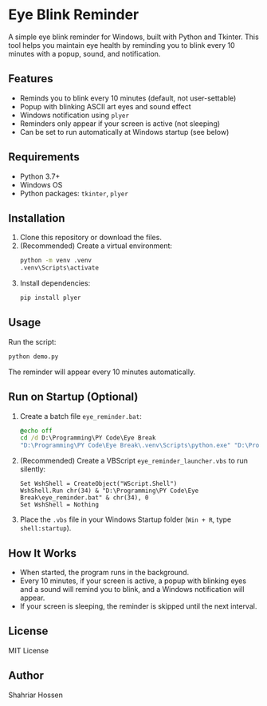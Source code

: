 
# Eye Blink Reminder

A simple eye blink reminder for Windows, built with Python and Tkinter. This tool helps you maintain eye health by reminding you to blink every 10 minutes with a popup, sound, and notification.

## Features
- Reminds you to blink every 10 minutes (default, not user-settable)
- Popup with blinking ASCII art eyes and sound effect
- Windows notification using `plyer`
- Reminders only appear if your screen is active (not sleeping)
- Can be set to run automatically at Windows startup (see below)

## Requirements
- Python 3.7+
- Windows OS
- Python packages: `tkinter`, `plyer`

## Installation
1. Clone this repository or download the files.
2. (Recommended) Create a virtual environment:
   ```sh
   python -m venv .venv
   .venv\Scripts\activate
   ```
3. Install dependencies:
   ```sh
   pip install plyer
   ```

## Usage
Run the script:
```sh
python demo.py
```
The reminder will appear every 10 minutes automatically.

## Run on Startup (Optional)
1. Create a batch file `eye_reminder.bat`:
   ```bat
   @echo off
   cd /d D:\Programming\PY Code\Eye Break
   "D:\Programming\PY Code\Eye Break\.venv\Scripts\python.exe" "D:\Programming\PY Code\Eye Break\demo.py"
   ```
2. (Recommended) Create a VBScript `eye_reminder_launcher.vbs` to run silently:
   ```vbscript
   Set WshShell = CreateObject("WScript.Shell")
   WshShell.Run chr(34) & "D:\Programming\PY Code\Eye Break\eye_reminder.bat" & chr(34), 0
   Set WshShell = Nothing
   ```
3. Place the `.vbs` file in your Windows Startup folder (`Win + R`, type `shell:startup`).

## How It Works
- When started, the program runs in the background.
- Every 10 minutes, if your screen is active, a popup with blinking eyes and a sound will remind you to blink, and a Windows notification will appear.
- If your screen is sleeping, the reminder is skipped until the next interval.

## License
MIT License

## Author
Shahriar Hossen
